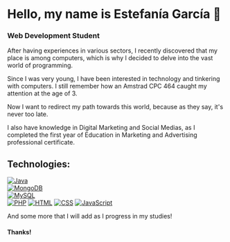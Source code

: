 # Hello, my name is Estefanía García 👋
### Web Development Student

After having experiences in various sectors, I recently discovered that my place is among computers, which is why I decided to delve into the vast world of programming.

Since I was very young, I have been interested in technology and tinkering with computers. I still remember how an Amstrad CPC 464 caught my attention at the age of 3.

Now I want to redirect my path towards this world, because as they say, it's never too late.

I also have knowledge in Digital Marketing and Social Medias, as I completed the first year of Education in Marketing and Advertising professional certificate.

## Technologies:
[![Java](https://img.shields.io/badge/Java-007396?style=for-the-badge&logo=java&logoColor=white&labelColor=101010)]()
</br>
[![MongoDB](https://img.shields.io/badge/MongoDB-47A248?style=for-the-badge&logo=mongodb&logoColor=white&labelColor=101010)]()
</br>
[![MySQL](https://img.shields.io/badge/MySQL-4479A1?style=for-the-badge&logo=mysql&logoColor=white&labelColor=101010)]()
</br>
[![PHP](https://img.shields.io/badge/PHP-FF2100?style=for-the-badge&logo=html&logoColor=white&labelColor=101010)]()
[![HTML](https://img.shields.io/badge/HTML-FF215F?style=for-the-badge&logo=html&logoColor=white&labelColor=101010)]()
[![CSS](https://img.shields.io/badge/CSS-FFCA28?style=for-the-badge&logo=css&logoColor=white&labelColor=101010)]()
[![JavaScript](https://img.shields.io/badge/JavaScript-blue?style=flat&logo=JavaScript&logoColor=rgba&labelColor=rgba)]()


And some more that I will add as I progress in my studies!

#### Thanks!
